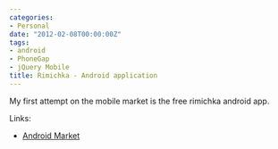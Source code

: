 ```yaml
---
categories:
- Personal
date: "2012-02-08T00:00:00Z"
tags:
- android
- PhoneGap
- jQuery Mobile
title: Rimichka - Android application
---
```


My first attempt on the mobile market is the free rimichka android app. 

Links:

- [Android Market](https://market.android.com/details?id=com.avtobiografia.rimichka)
